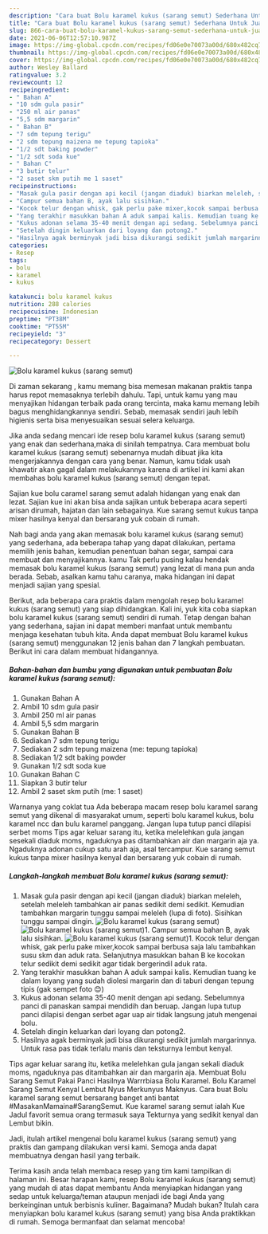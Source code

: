 ```yaml
---
description: "Cara buat Bolu karamel kukus (sarang semut) Sederhana Untuk Jualan"
title: "Cara buat Bolu karamel kukus (sarang semut) Sederhana Untuk Jualan"
slug: 866-cara-buat-bolu-karamel-kukus-sarang-semut-sederhana-untuk-jualan
date: 2021-06-06T12:57:10.987Z
image: https://img-global.cpcdn.com/recipes/fd06e0e70073a00d/680x482cq70/bolu-karamel-kukus-sarang-semut-foto-resep-utama.jpg
thumbnail: https://img-global.cpcdn.com/recipes/fd06e0e70073a00d/680x482cq70/bolu-karamel-kukus-sarang-semut-foto-resep-utama.jpg
cover: https://img-global.cpcdn.com/recipes/fd06e0e70073a00d/680x482cq70/bolu-karamel-kukus-sarang-semut-foto-resep-utama.jpg
author: Wesley Ballard
ratingvalue: 3.2
reviewcount: 12
recipeingredient:
- " Bahan A"
- "10 sdm gula pasir"
- "250 ml air panas"
- "5,5 sdm margarin"
- " Bahan B"
- "7 sdm tepung terigu"
- "2 sdm tepung maizena me tepung tapioka"
- "1/2 sdt baking powder"
- "1/2 sdt soda kue"
- " Bahan C"
- "3 butir telur"
- "2 saset skm putih me 1 saset"
recipeinstructions:
- "Masak gula pasir dengan api kecil (jangan diaduk) biarkan meleleh, setelah meleleh tambahkan air panas sedikit demi sedikit. Kemudian tambahkan margarin tunggu sampai meleleh (lupa di foto). Sisihkan tunggu sampai dingin."
- "Campur semua bahan B, ayak lalu sisihkan."
- "Kocok telur dengan whisk, gak perlu pake mixer,kocok sampai berbusa saja lalu tambahkan susu skm dan aduk rata. Selanjutnya masukkan bahan B ke kocokan telur sedikit demi sedikit agar tidak bergerindil aduk rata."
- "Yang terakhir masukkan bahan A aduk sampai kalis. Kemudian tuang ke dalam loyang yang sudah diolesi margarin dan di taburi dengan tepung tipis (gak sempet foto 😊)"
- "Kukus adonan selama 35-40 menit dengan api sedang. Sebelumnya panci di panaskan sampai mendidih dan beruap. Jangan lupa tutup panci dilapisi dengan serbet agar uap air tidak langsung jatuh mengenai bolu."
- "Setelah dingin keluarkan dari loyang dan potong2."
- "Hasilnya agak berminyak jadi bisa dikurangi sedikit jumlah margarinnya. Untuk rasa pas tidak terlalu manis dan teksturnya lembut kenyal."
categories:
- Resep
tags:
- bolu
- karamel
- kukus

katakunci: bolu karamel kukus 
nutrition: 288 calories
recipecuisine: Indonesian
preptime: "PT38M"
cooktime: "PT55M"
recipeyield: "3"
recipecategory: Dessert

---
```



![Bolu karamel kukus (sarang semut)](https://img-global.cpcdn.com/recipes/fd06e0e70073a00d/680x482cq70/bolu-karamel-kukus-sarang-semut-foto-resep-utama.jpg)

Di zaman  sekarang , kamu memang bisa memesan makanan praktis tanpa harus repot memasaknya terlebih dahulu. Tapi, untuk kamu yang mau menyajikan hidangan terbaik pada orang tercinta, maka kamu memang lebih bagus menghidangkannya sendiri. Sebab, memasak sendiri jauh lebih higienis serta bisa menyesuaikan sesuai selera keluarga.

Jika anda sedang mencari ide resep bolu karamel kukus (sarang semut) yang enak dan sederhana,maka di sinilah tempatnya. Cara membuat bolu karamel kukus (sarang semut)  sebenarnya mudah dibuat jika kita mengerjakannya dengan cara yang benar. Namun, kamu tidak usah khawatir akan gagal dalam melakukannya 
karena di artikel ini kami akan membahas bolu karamel kukus (sarang semut) dengan tepat.  

Sajian kue bolu caramel sarang semut adalah hidangan yang enak dan lezat. Sajian kue ini akan bisa anda sajikan untuk beberapa acara seperti arisan dirumah, hajatan dan lain sebagainya. Kue sarang semut kukus tanpa mixer hasilnya kenyal dan bersarang yuk cobain di rumah.

Nah bagi anda yang akan memasak bolu karamel kukus (sarang semut) yang sederhana, ada beberapa tahap yang dapat dilakukan, pertama memilih jenis bahan, kemudian penentuan bahan segar, sampai cara membuat dan menyajikannya. kamu Tak perlu pusing kalau hendak memasak bolu karamel kukus (sarang semut) yang lezat di mana pun anda berada. Sebab, asalkan kamu  tahu caranya, maka hidangan ini dapat menjadi sajian yang spesial.

Berikut, ada beberapa cara praktis  dalam mengolah resep bolu karamel kukus (sarang semut) yang siap dihidangkan. Kali ini, yuk kita coba siapkan bolu karamel kukus (sarang semut) sendiri di rumah. Tetap dengan bahan yang sederhana, sajian ini dapat memberi manfaat untuk membantu menjaga kesehatan tubuh kita. Anda dapat membuat Bolu karamel kukus (sarang semut) menggunakan 12 jenis bahan dan 7 langkah pembuatan. Berikut ini cara dalam membuat hidangannya.

<!--inarticleads1-->

##### Bahan-bahan dan bumbu yang digunakan untuk pembuatan Bolu karamel kukus (sarang semut):

1. Gunakan  Bahan A
1. Ambil 10 sdm gula pasir
1. Ambil 250 ml air panas
1. Ambil 5,5 sdm margarin
1. Gunakan  Bahan B
1. Sediakan 7 sdm tepung terigu
1. Sediakan 2 sdm tepung maizena (me: tepung tapioka)
1. Sediakan 1/2 sdt baking powder
1. Gunakan 1/2 sdt soda kue
1. Gunakan  Bahan C
1. Siapkan 3 butir telur
1. Ambil 2 saset skm putih (me: 1 saset)


Warnanya yang coklat tua Ada beberapa macam resep bolu karamel sarang semut yang dikenal di masyarakat umum, seperti bolu karamel kukus, bolu karamel ncc dan bulu karamel panggang. Jangan lupa tutup panci dilapisi serbet moms Tips agar keluar sarang itu, ketika melelehkan gula jangan sesekali diaduk moms, ngaduknya pas ditambahkan air dan margarin aja ya. Ngaduknya adonan cukup satu arah aja, asal tercampur. Kue sarang semut kukus tanpa mixer hasilnya kenyal dan bersarang yuk cobain di rumah. 

<!--inarticleads2-->

##### Langkah-langkah membuat Bolu karamel kukus (sarang semut):

1. Masak gula pasir dengan api kecil (jangan diaduk) biarkan meleleh, setelah meleleh tambahkan air panas sedikit demi sedikit. Kemudian tambahkan margarin tunggu sampai meleleh (lupa di foto). Sisihkan tunggu sampai dingin.
<img src="https://img-global.cpcdn.com/steps/05738c7af721727c/160x128cq70/bolu-karamel-kukus-sarang-semut-langkah-memasak-1-foto.jpg" alt="Bolu karamel kukus (sarang semut)"><img src="https://img-global.cpcdn.com/steps/3ec0de8ea8f5bff1/160x128cq70/bolu-karamel-kukus-sarang-semut-langkah-memasak-1-foto.jpg" alt="Bolu karamel kukus (sarang semut)">1. Campur semua bahan B, ayak lalu sisihkan.
<img src="https://img-global.cpcdn.com/steps/1b424350c8009285/160x128cq70/bolu-karamel-kukus-sarang-semut-langkah-memasak-2-foto.jpg" alt="Bolu karamel kukus (sarang semut)">1. Kocok telur dengan whisk, gak perlu pake mixer,kocok sampai berbusa saja lalu tambahkan susu skm dan aduk rata. Selanjutnya masukkan bahan B ke kocokan telur sedikit demi sedikit agar tidak bergerindil aduk rata.
1. Yang terakhir masukkan bahan A aduk sampai kalis. Kemudian tuang ke dalam loyang yang sudah diolesi margarin dan di taburi dengan tepung tipis (gak sempet foto 😊)
1. Kukus adonan selama 35-40 menit dengan api sedang. Sebelumnya panci di panaskan sampai mendidih dan beruap. Jangan lupa tutup panci dilapisi dengan serbet agar uap air tidak langsung jatuh mengenai bolu.
1. Setelah dingin keluarkan dari loyang dan potong2.
1. Hasilnya agak berminyak jadi bisa dikurangi sedikit jumlah margarinnya. Untuk rasa pas tidak terlalu manis dan teksturnya lembut kenyal.


Tips agar keluar sarang itu, ketika melelehkan gula jangan sekali diaduk moms, ngaduknya pas ditambahkan air dan margarin aja. Membuat Bolu Sarang Semut Pakai Panci Hasilnya Warrrbiasa Bolu Karamel. Bolu Karamel Sarang Semut Kenyal Lembut Nyus Merkunyus Maknyus. Cara buat Bolu karamel sarang semut bersarang banget anti bantat #MasakanMamaina#SarangSemut. Kue karamel sarang semut ialah Kue Jadul favorit semua orang termasuk saya Tekturnya yang sedikit kenyal dan Lembut bikin. 

Jadi, itulah artikel mengenai  bolu karamel kukus (sarang semut)  yang praktis dan gampang dilakukan versi kami. Semoga anda dapat membuatnya dengan hasil yang terbaik. 

Terima kasih anda telah membaca resep yang tim kami tampilkan di halaman ini. Besar harapan kami, resep  Bolu karamel kukus (sarang semut) yang mudah di atas dapat membantu Anda menyiapkan hidangan yang sedap untuk keluarga/teman ataupun menjadi ide bagi Anda yang berkeinginan untuk berbisnis kuliner. Bagaimana? Mudah bukan? Itulah cara menyiapkan bolu karamel kukus (sarang semut) yang bisa Anda praktikkan di rumah. Semoga bermanfaat dan selamat mencoba!

